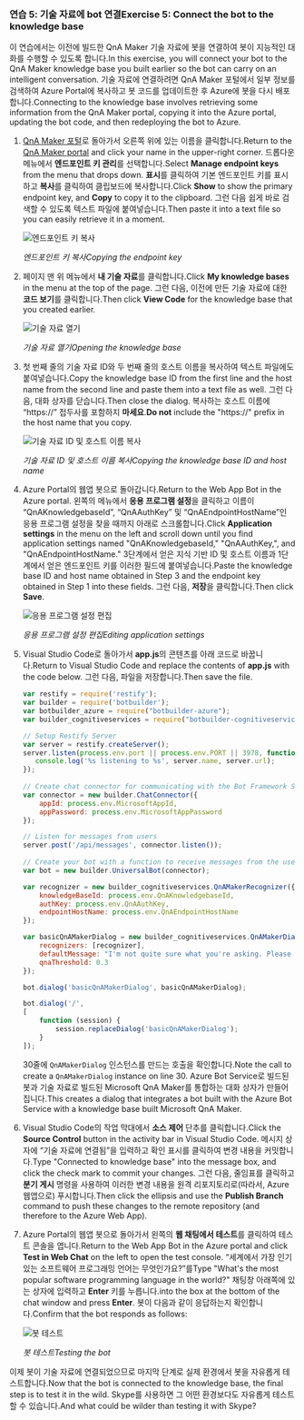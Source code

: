 ### <a name="exercise-5-connect-the-bot-to-the-knowledge-base"></a><span data-ttu-id="11e37-101">연습 5: 기술 자료에 bot 연결</span><span class="sxs-lookup"><span data-stu-id="11e37-101">Exercise 5: Connect the bot to the knowledge base</span></span>

<span data-ttu-id="11e37-102">이 연습에서는 이전에 빌드한 QnA Maker 기술 자료에 봇을 연결하여 봇이 지능적인 대화를 수행할 수 있도록 합니다.</span><span class="sxs-lookup"><span data-stu-id="11e37-102">In this exercise, you will connect your bot to the QnA Maker knowledge base you built earlier so the bot can carry on an intelligent conversation.</span></span> <span data-ttu-id="11e37-103">기술 자료에 연결하려면 QnA Maker 포털에서 일부 정보를 검색하여 Azure Portal에 복사하고 봇 코드를 업데이트한 후 Azure에 봇을 다시 배포합니다.</span><span class="sxs-lookup"><span data-stu-id="11e37-103">Connecting to the knowledge base involves retrieving some information from the QnA Maker portal, copying it into the Azure portal, updating the bot code, and then redeploying the bot to Azure.</span></span>

1. <span data-ttu-id="11e37-104">[QnA Maker 포털](https://www.qnamaker.ai/)로 돌아가서 오른쪽 위에 있는 이름을 클릭합니다.</span><span class="sxs-lookup"><span data-stu-id="11e37-104">Return to the [QnA Maker portal](https://www.qnamaker.ai/) and click your name in the upper-right corner.</span></span> <span data-ttu-id="11e37-105">드롭다운 메뉴에서 **엔드포인트 키 관리**를 선택합니다.</span><span class="sxs-lookup"><span data-stu-id="11e37-105">Select **Manage endpoint keys** from the menu that drops down.</span></span> <span data-ttu-id="11e37-106">**표시**를 클릭하여 기본 엔드포인트 키를 표시하고 **복사**를 클릭하여 클립보드에 복사합니다.</span><span class="sxs-lookup"><span data-stu-id="11e37-106">Click **Show** to show the primary endpoint key, and **Copy** to copy it to the clipboard.</span></span> <span data-ttu-id="11e37-107">그런 다음 쉽게 바로 검색할 수 있도록 텍스트 파일에 붙여넣습니다.</span><span class="sxs-lookup"><span data-stu-id="11e37-107">Then paste it into a text file so you can easily retrieve it in a moment.</span></span>

    ![엔드포인트 키 복사](../images/copy-primary-key.png)
    
    <span data-ttu-id="11e37-109">_엔드포인트 키 복사_</span><span class="sxs-lookup"><span data-stu-id="11e37-109">_Copying the endpoint key_</span></span> 

1. <span data-ttu-id="11e37-110">페이지 맨 위 메뉴에서 **내 기술 자료**를 클릭합니다.</span><span class="sxs-lookup"><span data-stu-id="11e37-110">Click **My knowledge bases** in the menu at the top of the page.</span></span> <span data-ttu-id="11e37-111">그런 다음, 이전에 만든 기술 자료에 대한 **코드 보기**를 클릭합니다.</span><span class="sxs-lookup"><span data-stu-id="11e37-111">Then click **View Code** for the knowledge base that you created earlier.</span></span>

    ![기술 자료 열기](../images/open-knowledge-base.png)

    <span data-ttu-id="11e37-113">_기술 자료 열기_</span><span class="sxs-lookup"><span data-stu-id="11e37-113">_Opening the knowledge base_</span></span>

1. <span data-ttu-id="11e37-114">첫 번째 줄의 기술 자료 ID와 두 번째 줄의 호스트 이름을 복사하여 텍스트 파일에도 붙여넣습니다.</span><span class="sxs-lookup"><span data-stu-id="11e37-114">Copy the knowledge base ID from the first line and the host name from the second line and paste them into a text file as well.</span></span> <span data-ttu-id="11e37-115">그런 다음, 대화 상자를 닫습니다.</span><span class="sxs-lookup"><span data-stu-id="11e37-115">Then close the dialog.</span></span> <span data-ttu-id="11e37-116">복사하는 호스트 이름에 “https://” 접두사를 포함하지 **마세요**.</span><span class="sxs-lookup"><span data-stu-id="11e37-116">**Do not** include the "https://" prefix in the host name that you copy.</span></span>

    ![기술 자료 ID 및 호스트 이름 복사](../images/copy-endpoint-info.png)
    
    <span data-ttu-id="11e37-118">_기술 자료 ID 및 호스트 이름 복사_</span><span class="sxs-lookup"><span data-stu-id="11e37-118">_Copying the knowledge base ID and host name_</span></span>  

1. <span data-ttu-id="11e37-119">Azure Portal의 웹앱 봇으로 돌아갑니다.</span><span class="sxs-lookup"><span data-stu-id="11e37-119">Return to the Web App Bot in the Azure portal.</span></span> <span data-ttu-id="11e37-120">왼쪽의 메뉴에서 **응용 프로그램 설정**을 클릭하고 이름이 “QnAKnowledgebaseId”, “QnAAuthKey” 및 “QnAEndpointHostName”인 응용 프로그램 설정을 찾을 때까지 아래로 스크롤합니다.</span><span class="sxs-lookup"><span data-stu-id="11e37-120">Click **Application settings** in the menu on the left and scroll down until you find application settings named "QnAKnowledgebaseId," "QnAAuthKey,", and "QnAEndpointHostName."</span></span> <span data-ttu-id="11e37-121">3단계에서 얻은 지식 기반 ID 및 호스트 이름과 1단계에서 얻은 엔드포인트 키를 이러한 필드에 붙여넣습니다.</span><span class="sxs-lookup"><span data-stu-id="11e37-121">Paste the knowledge base ID and host name obtained in Step 3 and the endpoint key obtained in Step 1 into these fields.</span></span> <span data-ttu-id="11e37-122">그런 다음, **저장**을 클릭합니다.</span><span class="sxs-lookup"><span data-stu-id="11e37-122">Then click **Save**.</span></span>

    ![응용 프로그램 설정 편집](../images/enter-app-settings.png)

    <span data-ttu-id="11e37-124">_응용 프로그램 설정 편집_</span><span class="sxs-lookup"><span data-stu-id="11e37-124">_Editing application settings_</span></span> 
 
1. <span data-ttu-id="11e37-125">Visual Studio Code로 돌아가서 **app.js**의 콘텐츠를 아래 코드로 바꿉니다.</span><span class="sxs-lookup"><span data-stu-id="11e37-125">Return to Visual Studio Code and replace the contents of **app.js** with the code below.</span></span> <span data-ttu-id="11e37-126">그런 다음, 파일을 저장합니다.</span><span class="sxs-lookup"><span data-stu-id="11e37-126">Then save the file.</span></span>

    ```JavaScript
    var restify = require('restify');
    var builder = require('botbuilder');
    var botbuilder_azure = require("botbuilder-azure");
    var builder_cognitiveservices = require("botbuilder-cognitiveservices");
    
    // Setup Restify Server
    var server = restify.createServer();
    server.listen(process.env.port || process.env.PORT || 3978, function () {
       console.log('%s listening to %s', server.name, server.url); 
    });
      
    // Create chat connector for communicating with the Bot Framework Service
    var connector = new builder.ChatConnector({
        appId: process.env.MicrosoftAppId,
        appPassword: process.env.MicrosoftAppPassword     
    });
    
    // Listen for messages from users 
    server.post('/api/messages', connector.listen());
     
    // Create your bot with a function to receive messages from the user
    var bot = new builder.UniversalBot(connector);
    
    var recognizer = new builder_cognitiveservices.QnAMakerRecognizer({
        knowledgeBaseId: process.env.QnAKnowledgebaseId, 
        authKey: process.env.QnAAuthKey,
        endpointHostName: process.env.QnAEndpointHostName
    });
    
    var basicQnAMakerDialog = new builder_cognitiveservices.QnAMakerDialog({
        recognizers: [recognizer],
        defaultMessage: "I'm not quite sure what you're asking. Please ask your question again.",
        qnaThreshold: 0.3
    });
    
    bot.dialog('basicQnAMakerDialog', basicQnAMakerDialog);
    
    bot.dialog('/',
    [
        function (session) {
            session.replaceDialog('basicQnAMakerDialog');
        }
    ]);
    ```

    <span data-ttu-id="11e37-127">30줄에 ```QnAMakerDialog``` 인스턴스를 만드는 호출을 확인합니다.</span><span class="sxs-lookup"><span data-stu-id="11e37-127">Note the call to create a ```QnAMakerDialog``` instance on line 30.</span></span> <span data-ttu-id="11e37-128">Azure Bot Service로 빌드된 봇과 기술 자료로 빌드된 Microsoft QnA Maker를 통합하는 대화 상자가 만들어집니다.</span><span class="sxs-lookup"><span data-stu-id="11e37-128">This creates a dialog that integrates a bot built with the Azure Bot Service with a knowledge base built Microsoft QnA Maker.</span></span>
 
1. <span data-ttu-id="11e37-129">Visual Studio Code의 작업 막대에서 **소스 제어** 단추를 클릭합니다.</span><span class="sxs-lookup"><span data-stu-id="11e37-129">Click the **Source Control** button in the activity bar in Visual Studio Code.</span></span> <span data-ttu-id="11e37-130">메시지 상자에 “기술 자료에 연결됨”을 입력하고 확인 표시를 클릭하여 변경 내용을 커밋합니다.</span><span class="sxs-lookup"><span data-stu-id="11e37-130">Type "Connected to knowledge base" into the message box, and click the check mark to commit your changes.</span></span> <span data-ttu-id="11e37-131">그런 다음, 줄임표를 클릭하고 **분기 게시** 명령을 사용하여 이러한 변경 내용을 원격 리포지토리로(따라서, Azure 웹앱으로) 푸시합니다.</span><span class="sxs-lookup"><span data-stu-id="11e37-131">Then click the ellipsis and use the **Publish Branch** command to push these changes to the remote repository (and therefore to the Azure Web App).</span></span>

1. <span data-ttu-id="11e37-132">Azure Portal의 웹앱 봇으로 돌아가서 왼쪽의 **웹 채팅에서 테스트**를 클릭하여 테스트 콘솔을 엽니다.</span><span class="sxs-lookup"><span data-stu-id="11e37-132">Return to the Web App Bot in the Azure portal and click **Test in Web Chat** on the left to open the test console.</span></span> <span data-ttu-id="11e37-133">“세계에서 가장 인기 있는 소프트웨어 프로그래밍 언어는 무엇인가요?”를</span><span class="sxs-lookup"><span data-stu-id="11e37-133">Type "What's the most popular software programming language in the world?"</span></span> <span data-ttu-id="11e37-134">채팅창 아래쪽에 있는 상자에 입력하고 **Enter** 키를 누릅니다.</span><span class="sxs-lookup"><span data-stu-id="11e37-134">into the box at the bottom of the chat window and press **Enter**.</span></span> <span data-ttu-id="11e37-135">봇이 다음과 같이 응답하는지 확인합니다.</span><span class="sxs-lookup"><span data-stu-id="11e37-135">Confirm that the bot responds as follows:</span></span>

    ![봇 테스트](../images/portal-testing-chat.png)

    <span data-ttu-id="11e37-137">_봇 테스트_</span><span class="sxs-lookup"><span data-stu-id="11e37-137">_Testing the bot_</span></span>

<span data-ttu-id="11e37-138">이제 봇이 기술 자료에 연결되었으므로 마지막 단계로 실제 환경에서 봇을 자유롭게 테스트합니다.</span><span class="sxs-lookup"><span data-stu-id="11e37-138">Now that the bot is connected to the knowledge base, the final step is to test it in the wild.</span></span> <span data-ttu-id="11e37-139">Skype를 사용하면 그 어떤 환경보다도 자유롭게 테스트할 수 있습니다.</span><span class="sxs-lookup"><span data-stu-id="11e37-139">And what could be wilder than testing it with Skype?</span></span>
